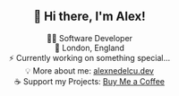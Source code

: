 <h2 align="center">👋 Hi there, I'm Alex!</h2>

<p align="center">
  👨‍💻 Software Developer <br/>
  📍 London, England <br/>
  ⚡ Currently working on something special... <br/>
  💡 More about me: <a href="https://alexnedelcu.dev">alexnedelcu.dev</a>
  <br/>
  ☕ Support my Projects: <a href="https://buymeacoffee.com/notwally">Buy Me a Coffee</a>
</p>
